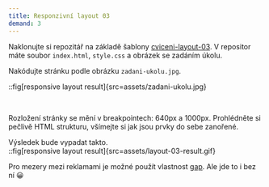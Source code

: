 ```yaml
---
title: Responzivní layout 03
demand: 3
---
```


Naklonujte si repozitář na základě šablony [cviceni-layout-03](https://github.com/Czechitas-podklady-WEB/cviceni-layout-03).
V repositor máte soubor `index.html`, `style.css` a obrázek se zadáním úkolu.

Nakódujte stránku podle obrázku `zadani-ukolu.jpg`.

::fig[responsive layout result]{src=assets/zadani-ukolu.jpg}

<br/>

Rozložení stránky se mění v breakpointech: 640px a 1000px.
Prohlédněte si pečlivě HTML strukturu, všímejte si jak jsou prvky do sebe zanořené.

Výsledek bude vypadat takto.  
::fig[responsive layout result]{src=assets/layout-03-result.gif}

Pro mezery mezi reklamami je možné použít vlastnost [gap](https://coryrylan.com/blog/css-gap-space-with-flexbox). Ale jde to i bez ní 😀
